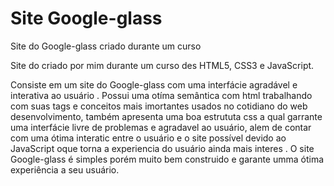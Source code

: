 # Site Google-glass
 Site do Google-glass criado durante um curso

Site do  criado por mim durante um curso des HTML5, CSS3 e JavaScript.

Consiste  em um site do Google-glass com uma interfácie agradável e interativa ao usuário .
Possui uma otíma semântica com  html trabalhando com  suas tags e conceitos mais imortantes usados no cotidiano do web desenvolvimento, também apresenta uma boa estrututa  css a qual garrante uma interfácie livre de problemas e agradavel ao usuário, alem de contar com uma ótima interatic entre o usuário e o site  possível devido ao JavaScript oque torna a experiencia  do usuário ainda mais interes .
O site Google-glass  é simples porém muito bem construido e  garante umma  ótima  experiência a seu usuário.

